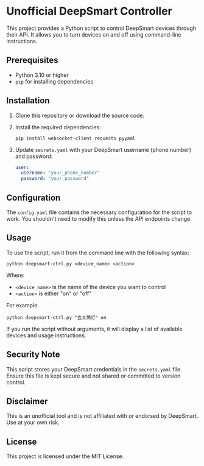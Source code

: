 # Unofficial DeepSmart Controller

This project provides a Python script to control DeepSmart devices through their API. It allows you to turn devices on and off using command-line instructions.

## Prerequisites

- Python 3.10 or higher
- `pip` for installing dependencies

## Installation

1. Clone this repository or download the source code.

2. Install the required dependencies:
   ```
   pip install websocket-client requests pyyaml
   ```

3. Update `secrets.yaml` with your DeepSmart username (phone number) and password:
   ```yaml
   user:
     username: "your_phone_number"
     password: "your_password"
   ```

## Configuration

The `config.yaml` file contains the necessary configuration for the script to work. You shouldn't need to modify this unless the API endpoints change.

## Usage

To use the script, run it from the command line with the following syntax:

```
python deepsmart-ctrl.py <device_name> <action>
```

Where:
- `<device_name>` is the name of the device you want to control
- `<action>` is either "on" or "off"

For example:
```
python deepsmart-ctrl.py "玄关筒灯" on
```

If you run the script without arguments, it will display a list of available devices and usage instructions.

## Security Note

This script stores your DeepSmart credentials in the `secrets.yaml` file. Ensure this file is kept secure and not shared or committed to version control.

## Disclaimer

This is an unofficial tool and is not affiliated with or endorsed by DeepSmart. Use at your own risk.

## License

This project is licensed under the MIT License.